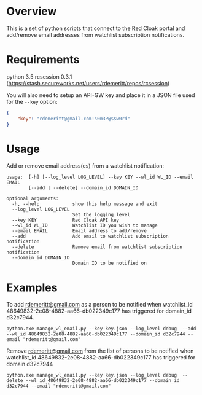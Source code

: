 # Overview
This is a set of python scripts that connect to the Red Cloak portal and add/remove email addresses from watchlist subscription notifications.


# Requirements
python 3.5
rcsession 0.3.1 (<https://stash.secureworks.net/users/rdemeritt/repos/rcsession>)

You will also need to setup an API-GW key and place it in a JSON file used for the `--key` option:
```json
{
    "key": "rdemeritt@gmail.com:s0m3P@$$w0rd"
}
```

# Usage
Add or remove email address(es) from a watchlist notification:
```
usage:  [-h] [--log_level LOG_LEVEL] --key KEY --wl_id WL_ID --email EMAIL
        [--add | --delete] --domain_id DOMAIN_ID

optional arguments:
  -h, --help            show this help message and exit
  --log_level LOG_LEVEL
                        Set the logging level
  --key KEY             Red Cloak API key
  --wl_id WL_ID         Watchlist ID you wish to manage
  --email EMAIL         Email address to add/remove
  --add                 Add email to watchlist subscription notification
  --delete              Remove email from watchlist subscription notification
  --domain_id DOMAIN_ID
                        Domain ID to be notified on
```

# Examples
To add rdemeritt@gmail.com as a person to be notified when watchlist_id 48649832-2e08-4882-aa66-db022349c177 has triggered for domain_id d32c7944.
```
python.exe manage_wl_email.py --key key.json --log_level debug  --add --wl_id 48649832-2e08-4882-aa66-db022349c177 --domain_id d32c7944 --email "rdemeritt@gmail.com"
```

Remove rdemeritt@gmail.com from the list of persons to be notified when watchlist_id 48649832-2e08-4882-aa66-db022349c177 has triggered for domain d32c7944
```
python.exe manage_wl_email.py --key key.json --log_level debug  --delete --wl_id 48649832-2e08-4882-aa66-db022349c177 --domain_id d32c7944 --email "rdemeritt@gmail.com"
```
